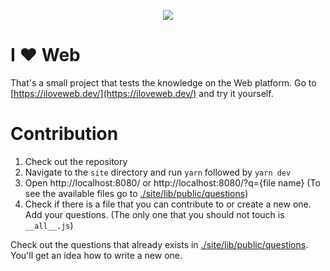 <p align="center">
  <img src="https://iloveweb.dev/imgs/ogimage.png">
</p>

# I ❤️ Web

That's a small project that tests the knowledge on the Web platform. Go to [https://iloveweb.dev/](https://iloveweb.dev/) and try it yourself.

# Contribution

1. Check out the repository
2. Navigate to the `site` directory and run `yarn` followed by `yarn dev`
3. Open http://localhost:8080/ or http://localhost:8080/?q={file name} (To see the available files go to [./site/lib/public/questions](./site/lib/public/questions))
4. Check if there is a file that you can contribute to or create a new one. Add your questions. (The only one that you should not touch is `__all__.js`)

Check out the questions that already exists in [./site/lib/public/questions](./site/lib/public/questions). You'll get an idea how to write a new one.